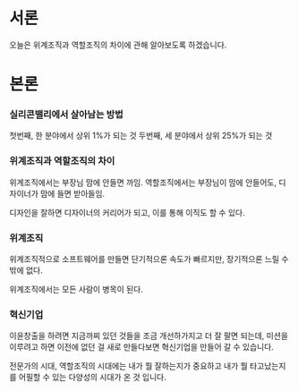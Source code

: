 # 서론

오늘은 위계조직과 역할조직의 차이에 관해 알아보도록 하겠습니다.

# 본론

### 실리콘밸리에서 살아남는 방법

첫번째, 한 분야에서 상위 1%가 되는 것
두번째, 세 분야에서 상위 25%가 되는 것 

### 위계조직과 역할조직의 차이

위계조직에서는 부장님 맘에 안들면 까임. 역할조직에서는 부장님이 맘에 안들어도, 디자이너가 맘에 들면 받아들임. 

디자인을 잘하면 디자이너의 커리어가 되고, 이를 통해 이직도 할 수 있다. 

### 위계조직 

위계조직적으로 소프트웨어를 만들면 단기적으론 속도가 빠르지만, 장기적으론 느릴 수 밖에 없다. 

위계조직에서는 모든 사람이 병목이 된다. 

### 혁신기업

이윤창출을 하려면 지금까찌 있던 것들을 조금 개선하가지고 더 잘 팔면 되는데, 미션을 이루려고 하면 이전에 없던 걸 새로 만들다보면 혁신기업을 만들어 갈 수 있습니다.

전문가의 시대, 역할조직의 시대에는 내가 뭘 잘하는지가 중요하고 내가 뭘 타고났는지를 어필할 수 있는 다양성의 시대가 온 것 입니다. 
